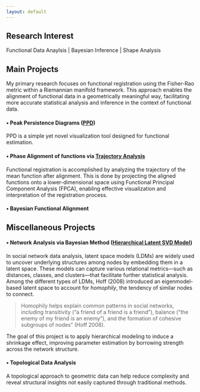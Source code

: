 ```yaml
---
layout: default
---
```


## Research Interest
Functional Data Anaylsis | Bayesian Inference | Shape Analysis

## Main Projects

My primary research focuses on functional registration using the Fisher-Rao metric within a Riemannian manifold framework. This approach enables the alignment of functional data in a geometrically meaningful way, facilitating more accurate statistical analysis and inference in the context of functional data.

#### • Peak Persistence Diagrams ([PPD](https://arxiv.org/abs/2305.04826))

PPD is a simple yet novel visualization tool designed for functional estimation.


#### • Phase Alignment of functions via [Trajectory Analysis](/Projects/PathAnalysis/Visualization/test99.html)

Functional registration is accomplished by analyzing the trajectory of the mean function after alignment. This is done by projecting the aligned functions onto a lower-dimensional space using Functional Principal Component Analysis (FPCA), enabling effective visualization and interpretation of the registration process.

#### • Bayesian Functional Alignment

## Miscellaneous Projects

#### • Network Analysis via Bayesian Method ([Hierarchical Latent SVD Model](/Projects/HLSVD/HSVD.pdf))

In social network data analysis, latent space models (LDMs) are widely used to uncover underlying structures among nodes by embedding them in a latent space. These models can capture various relational metrics—such as distances, classes, and clusters—that facilitate further statistical analysis. Among the different types of LDMs, Hoff (2008) introduced an eigenmodel-based latent space to account for *homophily*, the tendency of similar nodes to connect.

> Homophily helps explain common patterns in social networks, including transitivity (“a friend of a friend is a friend”), balance (“the enemy of my friend is an enemy”), and the formation of cohesive subgroups of nodes” (Hoff 2008).

The goal of this project is to apply hierarchical modeling to induce a shrinkage effect, improving parameter estimation by borrowing strength across the network structure.

#### • Topological Data Analysis
A topological approach to geometric data can help reduce complexity and reveal structural insights not easily captured through traditional methods.

